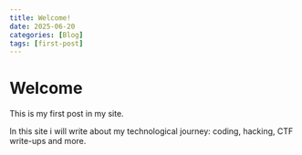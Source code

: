 ```yaml
---
title: Welcome!
date: 2025-06-20
categories: [Blog]
tags: [first-post]
---
```


# Welcome

This is my first post in my site.

In this site i will write about my technological journey: coding, hacking, CTF write-ups and more.
